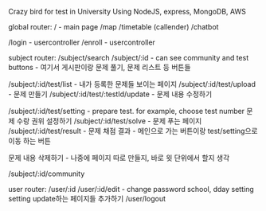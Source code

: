 Crazy bird for test in University
Using NodeJS, express, MongoDB, AWS

global router:
/ - main page
/map
/timetable (callender)
/chatbot

/login - usercontroller
/enroll - usercontroller

subject router:
/subject/search
/subject/:id - can see community and test buttons - 여기서 게시판이랑 문제 풀기, 문제 리스트 등 버튼들

/subject/:id/test/list - 내가 등록한 문제들 보이는 페이지
/subject/:id/test/upload - 문제 만들기
/subject/:id/test/:testId/update - 문제 내용 수정하기

/subject/:id/test/setting - prepare test. for example, choose test number 문제 수랑 권위 설정하기
/subject/:id/test/solve - 문제 푸는 페이지
/subject/:id/test/result - 문제 채점 결과 - 메인으로 가는 버튼이랑 test/setting으로 이동 하는 버튼

문제 내용 삭제하기 - 나중에 페이지 따로 만들지, 바로 윗 단위에서 할지 생각

/subject/:id/community

user router:
/user/:id
/user/:id/edit - change password school, dday setting setting update하는 페이지들 추가하기
/user/logout
